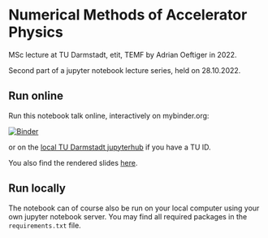 # Numerical Methods of Accelerator Physics

MSc lecture at TU Darmstadt, etit, TEMF by Adrian Oeftiger in 2022.

Second part of a jupyter notebook lecture series, held on 28.10.2022.

## Run online

Run this notebook talk online, interactively on mybinder.org:

[![Binder](https://mybinder.org/badge_logo.svg)](https://mybinder.org/v2/gh/aoeftiger/TUDa-NMAP-02/v1.0)

or on the [local TU Darmstadt jupyterhub](https://tu-jupyter-i.ca.hrz.tu-darmstadt.de/) if you have a TU ID.

You also find the rendered slides [here](https://aoeftiger.github.io/TUDa-NMAP-02/).

## Run locally

The notebook can of course also be run on your local computer using your own jupyter notebook server.
You may find all required packages in the `requirements.txt` file.

